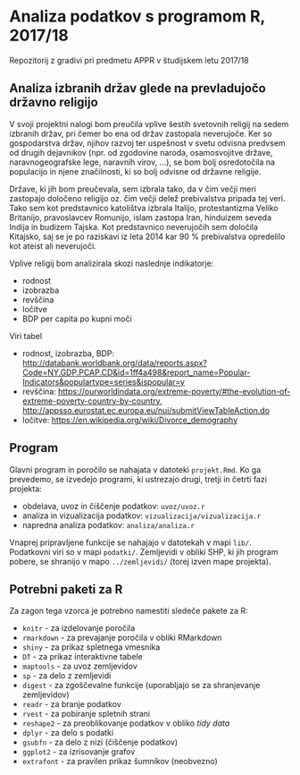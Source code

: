 # Analiza podatkov s programom R, 2017/18

Repozitorij z gradivi pri predmetu APPR v študijskem letu 2017/18

## Analiza izbranih držav glede na prevladujočo državno religijo

V svoji projektni nalogi bom preučila vplive šestih svetovnih religij na sedem izbranih držav, pri čemer bo ena od držav zastopala neverujoče. Ker so gospodarstva držav, njihov razvoj ter uspešnost v svetu odvisna predvsem od drugih dejavnikov (npr. od zgodovine naroda, osamosvojitve države, naravnogeografske lege, naravnih virov, ...), se bom bolj osredotočila na populacijo in njene značilnosti, ki so bolj odvisne od državne religije.

Države, ki jih bom preučevala, sem izbrala tako, da v čim večji meri zastopajo določeno religijo oz. čim večji delež prebivalstva pripada tej veri. Tako sem kot predstavnico katolištva izbrala Italijo, protestantizma Veliko Britanijo, pravoslavcev Romunijo, islam zastopa Iran, hinduizem seveda Indija in budizem Tajska. Kot predstavnico neverujočih sem določila Kitajsko, saj se je po raziskavi iz leta 2014 kar 90 % prebivalstva opredelilo kot ateist ali neverujoči.

Vplive religij bom analizirala skozi naslednje indikatorje:
* rodnost
* izobrazba
* revščina
* ločitve
* BDP per capita po kupni moči

Viri tabel
* rodnost, izobrazba, BDP: http://databank.worldbank.org/data/reports.aspx?Code=NY.GDP.PCAP.CD&id=1ff4a498&report_name=Popular-Indicators&populartype=series&ispopular=y
* revščina: https://ourworldindata.org/extreme-poverty/#the-evolution-of-extreme-poverty-country-by-country, http://appsso.eurostat.ec.europa.eu/nui/submitViewTableAction.do
* ločitve: https://en.wikipedia.org/wiki/Divorce_demography

## Program

Glavni program in poročilo se nahajata v datoteki `projekt.Rmd`. Ko ga prevedemo,
se izvedejo programi, ki ustrezajo drugi, tretji in četrti fazi projekta:

* obdelava, uvoz in čiščenje podatkov: `uvoz/uvoz.r`
* analiza in vizualizacija podatkov: `vizualizacija/vizualizacija.r`
* napredna analiza podatkov: `analiza/analiza.r`

Vnaprej pripravljene funkcije se nahajajo v datotekah v mapi `lib/`. Podatkovni
viri so v mapi `podatki/`. Zemljevidi v obliki SHP, ki jih program pobere, se
shranijo v mapo `../zemljevidi/` (torej izven mape projekta).

## Potrebni paketi za R

Za zagon tega vzorca je potrebno namestiti sledeče pakete za R:

* `knitr` - za izdelovanje poročila
* `rmarkdown` - za prevajanje poročila v obliki RMarkdown
* `shiny` - za prikaz spletnega vmesnika
* `DT` - za prikaz interaktivne tabele
* `maptools` - za uvoz zemljevidov
* `sp` - za delo z zemljevidi
* `digest` - za zgoščevalne funkcije (uporabljajo se za shranjevanje zemljevidov)
* `readr` - za branje podatkov
* `rvest` - za pobiranje spletnih strani
* `reshape2` - za preoblikovanje podatkov v obliko *tidy data*
* `dplyr` - za delo s podatki
* `gsubfn` - za delo z nizi (čiščenje podatkov)
* `ggplot2` - za izrisovanje grafov
* `extrafont` - za pravilen prikaz šumnikov (neobvezno)
